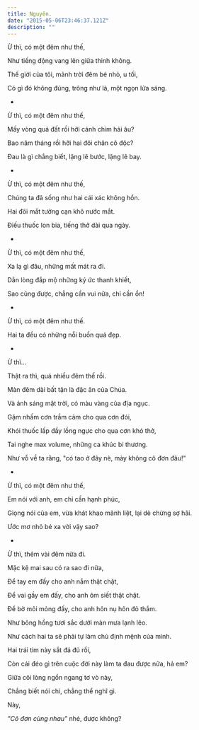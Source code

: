 ```yaml
---
title: Nguyên.
date: "2015-05-06T23:46:37.121Z"
description: ""
---
```


Ừ thì, có một đêm như thế,

Như tiếng động vang lên giữa thinh không.

Thế giới của tôi, mảnh trời đêm bé nhỏ, u tối,

Có gì đó không đúng, trông như là, một ngọn lửa sáng.

-

Ừ thì, có một đêm như thế,

Mấy vòng quả đất rồi hỡi cánh chim hải âu?

Bao năm tháng rồi hỡi hai đôi chân cô độc?

Đau là gì chẳng biết, lặng lẽ bước, lặng lẽ bay.

-

Ừ thì, có một đêm như thế,

Chúng ta đã sống như hai cái xác không hồn.

Hai đôi mắt tưởng cạn khô nước mắt.

Điếu thuốc lon bia, tiếng thở dài qua ngày.

-

Ừ thì, có một đêm như thế,

Xa lạ gì đâu, những mất mát ra đi.

Dằn lòng đắp mộ những ký ức thanh khiết,

Sao cũng được, chẳng cần vui nữa, chỉ cần ổn!

-

Ừ thì, có một đêm như thế.

Hai ta đều có những nỗi buồn quá đẹp.

-

Ừ thì...

Thật ra thì, quá nhiều đêm thế rồi.

Màn đêm dài bất tận là đặc ân của Chúa.

Và ánh sáng mặt trời, có màu vàng của địa ngục.

Gặm nhấm cơn trầm cảm cho qua cơn đói,

Khói thuốc lấp đầy lồng ngực cho qua cơn khó thở,

Tai nghe max volume, những ca khúc bi thương.

Như vỗ về ta rằng, "có tao ở đây nè, mày không cô đơn đâu!"

-

Ừ thì, có một đêm như thế,

Em nói với anh, em chỉ cần hạnh phúc,

Giọng nói của em, vừa khát khao mãnh liệt, lại dè chừng sợ hãi.

Ước mơ nhỏ bé xa vời vậy sao?

-

Ừ thì, thêm vài đêm nữa đi.

Mặc kệ mai sau có ra sao đi nữa,

Để tay em đấy cho anh nắm thật chặt,

Để vai gầy em đấy, cho anh ôm siết thật chặt.

Để bờ môi mỏng đấy, cho anh hôn nụ hôn đỏ thắm.

Như bông hồng tươi sắc dưới màn mưa lạnh lẽo.

Như cách hai ta sẽ phải tự làm chủ định mệnh của mình.

Hai trái tim này sắt đá đủ rồi,

Còn cái đéo gì trên cuộc đời này làm ta đau được nữa, hả em?

Giữa cõi lòng ngổn ngang tơ vò này,

Chẳng biết nói chi, chẳng thể nghĩ gì.

Này,

_"Cô đơn cùng nhau"_ nhé, được không?
